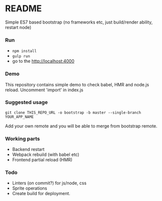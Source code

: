 # README #

Simple ES7 based bootstrap (no frameworks etc, just build/render ability, restart node)

### Run ###

* `npm install`
* `gulp run`
* go to the <http://localhost:4000>

### Demo ###

This repository contains simple demo to check babel, HMR and node.js reload. Uncomment 'import' in index.js

### Suggested usage ###

`git clone THIS_REPO_URL -o bootstrap -b master --single-branch YOUR_APP_NAME`

Add your own remote and you will be able to merge from bootstrap remote.

### Working parts ###

* Backend restart
* Webpack rebuild (with babel etc)
* Frontend partial reload (HMR)

### Todo ###

* Linters (on commit?) for js/node, css
* Sprite operations
* Create build for deployment.

